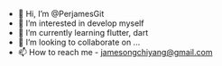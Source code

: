 - 👋 Hi, I’m @PerjamesGit
- 👀 I’m interested in develop myself
- 🌱 I’m currently learning flutter, dart
- 💞️ I’m looking to collaborate on ...
- 📫 How to reach me - jamesongchiyang@gmail.com

<!---
PerjamesGit/PerjamesGit is a ✨ special ✨ repository because its `README.md` (this file) appears on your GitHub profile.
You can click the Preview link to take a look at your changes.
--->
